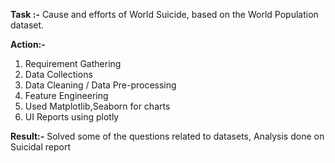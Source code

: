 **Task :-**
Cause and efforts of World Suicide, based on the World Population dataset.

**Action:-**
1) Requirement Gathering
2) Data Collections 
3) Data Cleaning / Data Pre-processing
4) Feature Engineering
5) Used Matplotlib,Seaborn for charts
6) UI Reports using plotly

**Result:-**
Solved some of the questions related to datasets, Analysis done on Suicidal report 

